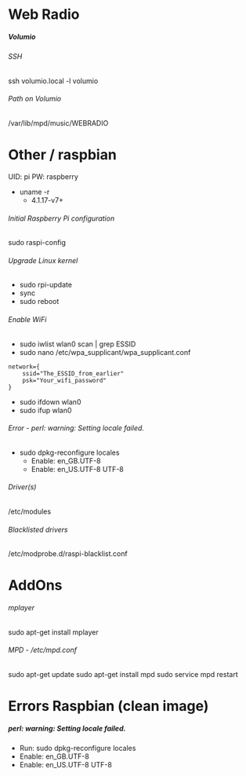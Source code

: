 # Web Radio

##### Volumio
###### SSH
ssh volumio.local -l volumio

###### Path on Volumio
/var/lib/mpd/music/WEBRADIO


# Other / raspbian
UID: pi
PW: raspberry

- uname -r
  - 4.1.17-v7+

###### Initial Raspberry Pi configuration
sudo raspi-config

###### Upgrade Linux kernel
- sudo rpi-update
- sync
- sudo reboot

###### Enable WiFi
- sudo iwlist wlan0 scan | grep ESSID
- sudo nano /etc/wpa_supplicant/wpa_supplicant.conf

```
network={
    ssid="The_ESSID_from_earlier"
    psk="Your_wifi_password"
}
```
- sudo ifdown wlan0
- sudo ifup wlan0

###### Error - perl: warning: Setting locale failed.
- sudo dpkg-reconfigure locales
  - Enable: en_GB.UTF-8
  - Enable: en_US.UTF-8 UTF-8

###### Driver(s)
/etc/modules

###### Blacklisted drivers
/etc/modprobe.d/raspi-blacklist.conf

# AddOns
###### mplayer
sudo apt-get install mplayer

###### MPD - /etc/mpd.conf
sudo apt-get update
sudo apt-get install mpd
sudo service mpd restart


# Errors Raspbian (clean image)
##### perl: warning: Setting locale failed.
- Run: sudo dpkg-reconfigure locales
- Enable: en_GB.UTF-8
- Enable: en_US.UTF-8 UTF-8
